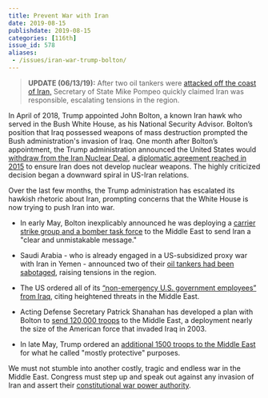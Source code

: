 ```yaml
---
title: Prevent War with Iran
date: 2019-08-15
publishdate: 2019-08-15
categories: [116th]
issue_id: 578
aliases:
 - /issues/iran-war-trump-bolton/
---
```

>**UPDATE (06/13/19):** After two oil tankers were [attacked off the coast of Iran,](https://www.nytimes.com/2019/06/13/world/middleeast/oil-tanker-attack-gulf-oman.html) Secretary of State Mike Pompeo quickly claimed Iran was responsible, escalating tensions in the region. 

In April of 2018, Trump appointed John Bolton, a known Iran hawk who served in the Bush White House, as his National Security Advisor. Bolton’s position that Iraq possessed weapons of mass destruction prompted the Bush administration's invasion of Iraq. One month after Bolton’s appointment, the Trump administration announced the United States would [withdraw from the Iran Nuclear Deal](https://www.vox.com/world/2018/5/8/17328520/iran-nuclear-deal-trump-withdraw), a [diplomatic agreement reached in 2015](https://en.wikipedia.org/wiki/Joint_Comprehensive_Plan_of_Action) to ensure Iran does not develop nuclear weapons. The highly criticized decision began a downward spiral in US-Iran relations.

Over the last few months, the Trump administration has escalated its hawkish rhetoric about Iran, prompting concerns that the White House is now trying to push Iran into war. 

- In early May, Bolton inexplicably announced he was deploying a [carrier strike group and a bomber task force](https://www.nbcnews.com/news/world/u-s-sending-carrier-strike-group-send-message-iran-n1002196) to the Middle East to send Iran a "clear and unmistakable message." 

- Saudi Arabia - who is already engaged in a US-subsidized proxy war with Iran in Yemen - announced two of their [oil tankers had been sabotaged](https://www.washingtonpost.com/world/middle_east/two-saudi-oil-tankers-attacked-in-the-persian-gulf-amid-rising-iran-tensions/2019/05/13/c8907108-755e-11e9-bd25-c989555e7766_story.html?utm_term=.aeb39879a455), raising tensions in the region. 

- The US ordered all of its [“non-emergency U.S. government employees” from Iraq](https://www.washingtonpost.com/world/us-ordersnon-emergency-government-employees-to-leave-iraq/2019/05/15/80ec7fb4-76e8-11e9-ac17-284a66782c41_story.html?utm_term=.d2909e43c94e), citing heightened threats in the Middle East. 

- Acting Defense Secretary Patrick Shanahan has developed a plan with Bolton to [send 120,000 troops](https://www.nytimes.com/2019/05/13/world/middleeast/us-military-plans-iran.html) to the Middle East, a deployment nearly the size of the American force that invaded Iraq in 2003.

- In late May, Trump ordered an [additional 1500 troops to the Middle East](https://www.npr.org/2019/05/24/726680414/trump-orders-an-additional-1-500-troops-to-the-middle-east) for what he called "mostly protective" purposes.

We must not stumble into another costly, tragic and endless war in the Middle East. Congress must step up and speak out against any invasion of Iran and assert their [constitutional war power authority](https://en.wikipedia.org/wiki/War_Powers_Resolution). 
